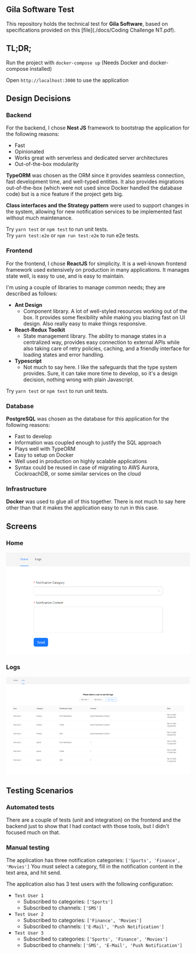 ## Gila Software Test

This repository holds the technical test for **Gila Software**, based on specifications provided on this [file](./docs/Coding Challenge  NT.pdf).

## TL;DR;
Run the project with ```docker-compose up``` (Needs Docker and docker-compose installed)

Open ```http://localhost:3000``` to use the application

## Design Decisions

### Backend
For the backend, I chose **Nest JS** framework to bootstrap the application for the following reasons:
* Fast
* Opinionated
* Works great with serverless and dedicated server architectures
* Out-of-the-box modularity

**TypeORM** was chosen as the ORM since it provides seamless connection, fast development time, and well-typed entities.
It also provides migrations out-of-the-box (which were not used since Docker handled the database code) but is a nice feature if the project gets big.

**Class interfaces and the Strategy pattern** were used to support changes in the system, allowing for new notification services to be implemented fast without much maintenance.

Try ```yarn test``` or ```npm test``` to run unit tests.  
Try ```yarn test:e2e``` or ```npm run test:e2e``` to run e2e tests.

### Frontend
For the frontend, I chose **ReactJS** for simplicity. It is a well-known frontend framework used extensively on production in many applications. It manages state well, is easy to use, and is easy to maintain.

I'm using a couple of libraries to manage common needs; they are described as follows:
* **Ant Design**
  * Component library. A lot of well-styled resources working out of the box. It provides some flexibility while making you blazing fast on UI design. Also really easy to make things responsive.
* **React-Redux Toolkit**
  * State management library. The ability to manage states in a centralized way, provides easy connection to external APIs while also taking care of retry policies, caching, and a friendly interface for loading states and error handling.
* **Typescript**
  * Not much to say here. I like the safeguards that the type system provides. Sure, it can take more time to develop, so it's a design decision, nothing wrong with plain Javascript.

Try ```yarn test``` or ```npm test``` to run unit tests.

### Database
**PostgreSQL** was chosen as the database for this application for the following reasons:
* Fast to develop
* Information was coupled enough to justify the SQL approach
* Plays well with TypeORM
* Easy to setup on Docker
* Well used in production on highly scalable applications
* Syntax could be reused in case of migrating to AWS Aurora, CockroachDB, or some similar services on the cloud

### Infrastructure
**Docker** was used to glue all of this together. There is not much to say here other than that it makes the application easy to run in this case.

## Screens
### Home

![home-page](./docs/images/home.png "HomePage")

### Logs
![logs-page](./docs/images/logs.png "LogsPage")

## Testing Scenarios

### Automated tests
There are a couple of tests (unit and integration) on the frontend and the backend just to show that I had contact with those tools, but I didn't focused much on that.

### Manual testing

The application has three notification categories: ```['Sports', 'Finance', 'Movies']```
You must select a category, fill in the notification content in the text area, and hit send.

The application also has 3 test users with the following configuration:
* ```Test User 1```
  * Subscribed to categories: ```['Sports']```
  * Subscribed to channels: ```['SMS']```
* ```Test User 2```
  * Subscribed to categories: ```['Finance', 'Movies']```
  * Subscribed to channels: ```['E-Mail', 'Push Notification']```
* ```Test User 3```
  * Subscribed to categories: ```['Sports', 'Finance', 'Movies']```
  * Subscribed to channels: ```['SMS', 'E-Mail', 'Push Notification']```
